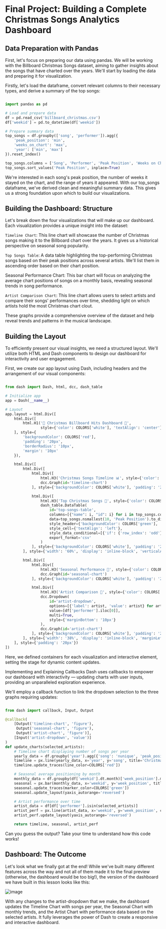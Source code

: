 # Final Project: Building a Complete Christmas Songs Analytics Dashboard

## Data Preparation with Pandas
First, let's focus on preparing our data using pandas. We will be working with the Billboard Christmas Songs dataset, aiming to gather insights about the songs that have charted over the years. We'll start by loading the data and preparing it for visualization.

Firstly, let's load the dataframe, convert relevant columns to their necessary types, and derive a summary of the top songs:

```Python

import pandas as pd

# Load and prepare data
df = pd.read_csv('billboard_christmas.csv')
df['weekid'] = pd.to_datetime(df['weekid'])

# Prepare summary data
top_songs = df.groupby(['song', 'performer']).agg({
    'peak_position': 'min',
    'weeks_on_chart': 'max',
    'year': ['min', 'max']
}).reset_index()

top_songs.columns = ['Song', 'Performer', 'Peak Position', 'Weeks on Chart', 'First Year', 'Last Year']
top_songs.sort_values('Peak Position', inplace=True)
```
We're interested in each song's peak position, the number of weeks it stayed on the chart, and the range of years it appeared. With our top_songs dataframe, we've derived clean and meaningful summary data. This gives us a strong foundation upon which to build our visualizations.

## Building the Dashboard: Structure
Let's break down the four visualizations that will make up our dashboard. Each visualization provides a unique insight into the dataset:

`Timeline Chart`: This line chart will showcase the number of Christmas songs making it to the Billboard chart over the years. It gives us a historical perspective on seasonal song popularity.

`Top Songs Table`: A data table highlighting the top-performing Christmas songs based on their peak positions across several artists. We'll list them in ascending order based on their chart position.

Seasonal Performance Chart: This bar chart will focus on analyzing the average chart positions of songs on a monthly basis, revealing seasonal trends in song performance.

`Artist Comparison Chart`: This line chart allows users to select artists and compare their songs' performances over time, shedding light on which artists hold the most Christmas chart clout.

These graphs provide a comprehensive overview of the dataset and help reveal trends and patterns in the musical landscape.

## Building the Layout
To efficiently present our visual insights, we need a structured layout. We'll utilize both HTML and Dash components to design our dashboard for interactivity and user engagement.

First, we create our app layout using Dash, including headers and the arrangement of our visual components:

```Python

from dash import Dash, html, dcc, dash_table

# Initialize app
app = Dash(__name__)

# Layout
app.layout = html.Div([
    html.Div([
        html.H1('🎄 Christmas Billboard Hits Dashboard 🎅', 
                style={'color': COLORS['white'], 'textAlign': 'center'})
    ], style={
        'backgroundColor': COLORS['red'],
        'padding': '20px',
        'borderRadius': '10px',
        'margin': '10px'
    }),

    html.Div([
        html.Div([
            html.Div([
                html.H3('Christmas Songs Timeline 📊', style={'color': COLORS['green']}),
                dcc.Graph(id='timeline-chart')
            ], style={'backgroundColor': COLORS['white'], 'padding': '20px', 'borderRadius': '10px', 'marginBottom': '20px'}),

            html.Div([
                html.H3('Top Christmas Songs 🎵', style={'color': COLORS['green']}),
                dash_table.DataTable(
                    id='top-songs-table',
                    columns=[{"name": i, "id": i} for i in top_songs.columns],
                    data=top_songs.nsmallest(10, 'Peak Position').to_dict('records'),
                    style_header={'backgroundColor': COLORS['green'], 'color': 'white'},
                    style_cell={'textAlign': 'left'},
                    style_data_conditional=[{'if': {'row_index': 'odd'}, 'backgroundColor': COLORS['light_red']}],
                    export_format='csv'
                )
            ], style={'backgroundColor': COLORS['white'], 'padding': '20px', 'borderRadius': '10px'})
        ], style={'width': '60%', 'display': 'inline-block', 'verticalAlign': 'top'}),

        html.Div([
            html.Div([
                html.H3('Seasonal Performance 🌟', style={'color': COLORS['green']}),
                dcc.Graph(id='seasonal-chart')
            ], style={'backgroundColor': COLORS['white'], 'padding': '20px', 'borderRadius': '10px', 'marginBottom': '20px'}),

            html.Div([
                html.H3('Artist Comparison 🎤', style={'color': COLORS['green']}),
                dcc.Dropdown(
                    id='artist-dropdown',
                    options=[{'label': artist, 'value': artist} for artist in df['performer'].unique()],
                    value=[df['performer'].iloc[0]],
                    multi=True,
                    style={'marginBottom': '10px'}
                ),
                dcc.Graph(id='artist-chart')
            ], style={'backgroundColor': COLORS['white'], 'padding': '20px', 'borderRadius': '10px'})
        ], style={'width': '38%', 'display': 'inline-block', 'marginLeft': '2%'})
    ], style={'padding': '20px'})
])
```
Here, we defined containers for each visualization and interactive element, setting the stage for dynamic content updates.

Implementing and Explaining Callbacks
Dash uses callbacks to empower our dashboard with interactivity — updating charts with user inputs, providing an unparalleled exploration experience.

We'll employ a callback function to link the dropdown selection to the three graphs requiring updates:

```Python

from dash import callback, Input, Output

@callback(
    [Output('timeline-chart', 'figure'),
     Output('seasonal-chart', 'figure'),
     Output('artist-chart', 'figure')],
    [Input('artist-dropdown', 'value')]
)
def update_charts(selected_artists):
    # Timeline chart displaying number of songs per year
    yearly_data = df.groupby('year').agg({'song': 'nunique', 'peak_position': 'min'}).reset_index()
    timeline = px.line(yearly_data, x='year', y='song', title='Christmas Songs on Billboard Over Time')
    timeline.update_traces(line_color=COLORS['red'])

    # Seasonal average positioning by month
    monthly_data = df.groupby(df['weekid'].dt.month)['week_position'].mean().reset_index()
    seasonal = px.bar(monthly_data, x='weekid', y='week_position', title='Average Chart Position by Month')
    seasonal.update_traces(marker_color=COLORS['green'])
    seasonal.update_layout(yaxis_autorange='reversed')

    # Artist performance over time
    artist_data = df[df['performer'].isin(selected_artists)]
    artist_perf = px.line(artist_data, x='weekid', y='week_position', color='performer', title='Artist Performance Over Time')
    artist_perf.update_layout(yaxis_autorange='reversed')

    return timeline, seasonal, artist_perf
```
Can you guess the output? Take your time to understand how this code works!

## Dashboard: The Outcome

Let's look what we finally got at the end! While we've built many different features across the way and not all of them made it to the final preview (otherwise, the dashboard would be too big!), the version of the dashboard we have built in this lesson looks like this:

![image](https://github.com/user-attachments/assets/2360a4b7-d1e9-4f75-8540-397c0ddd7f4b)




With any changes to the artist-dropdown that we make, the dashboard updates the Timeline Chart with songs per year, the Seasonal Chart with monthly trends, and the Artist Chart with performance data based on the selected artists. It fully leverages the power of Dash to create a responsive and interactive dashboard.
